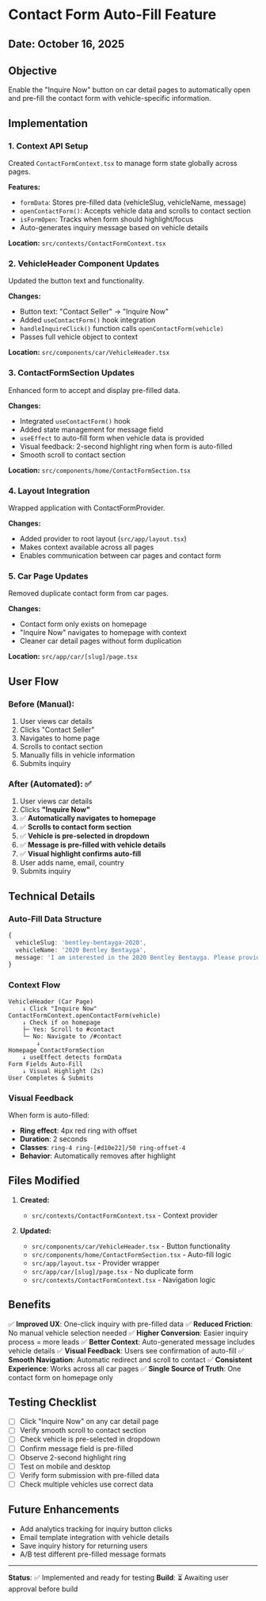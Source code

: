 # Contact Form Auto-Fill Feature

## Date: October 16, 2025

## Objective
Enable the "Inquire Now" button on car detail pages to automatically open and pre-fill the contact form with vehicle-specific information.

## Implementation

### 1. **Context API Setup**
Created `ContactFormContext.tsx` to manage form state globally across pages.

**Features:**
- `formData`: Stores pre-filled data (vehicleSlug, vehicleName, message)
- `openContactForm()`: Accepts vehicle data and scrolls to contact section
- `isFormOpen`: Tracks when form should highlight/focus
- Auto-generates inquiry message based on vehicle details

**Location:** `src/contexts/ContactFormContext.tsx`

### 2. **VehicleHeader Component Updates**
Updated the button text and functionality.

**Changes:**
- Button text: "Contact Seller" → "Inquire Now"
- Added `useContactForm()` hook integration
- `handleInquireClick()` function calls `openContactForm(vehicle)`
- Passes full vehicle object to context

**Location:** `src/components/car/VehicleHeader.tsx`

### 3. **ContactFormSection Updates**
Enhanced form to accept and display pre-filled data.

**Changes:**
- Integrated `useContactForm()` hook
- Added state management for message field
- `useEffect` to auto-fill form when vehicle data is provided
- Visual feedback: 2-second highlight ring when form is auto-filled
- Smooth scroll to contact section

**Location:** `src/components/home/ContactFormSection.tsx`

### 4. **Layout Integration**
Wrapped application with ContactFormProvider.

**Changes:**
- Added provider to root layout (`src/app/layout.tsx`)
- Makes context available across all pages
- Enables communication between car pages and contact form

### 5. **Car Page Updates**
Removed duplicate contact form from car pages.

**Changes:**
- Contact form only exists on homepage
- "Inquire Now" navigates to homepage with context
- Cleaner car detail pages without form duplication

**Location:** `src/app/car/[slug]/page.tsx`

## User Flow

### Before (Manual):
1. User views car details
2. Clicks "Contact Seller"
3. Navigates to home page
4. Scrolls to contact section
5. Manually fills in vehicle information
6. Submits inquiry

### After (Automated): ✅
1. User views car details
2. Clicks **"Inquire Now"**
3. ✅ **Automatically navigates to homepage**
4. ✅ **Scrolls to contact form section**
5. ✅ **Vehicle is pre-selected in dropdown**
6. ✅ **Message is pre-filled with vehicle details**
7. ✅ **Visual highlight confirms auto-fill**
8. User adds name, email, country
9. Submits inquiry

## Technical Details

### Auto-Fill Data Structure
```typescript
{
  vehicleSlug: 'bentley-bentayga-2020',
  vehicleName: '2020 Bentley Bentayga',
  message: 'I am interested in the 2020 Bentley Bentayga. Please provide more information about this vehicle.'
}
```

### Context Flow
```
VehicleHeader (Car Page)
    ↓ Click "Inquire Now"
ContactFormContext.openContactForm(vehicle)
    ↓ Check if on homepage
    ├─ Yes: Scroll to #contact
    └─ No: Navigate to /#contact
        ↓
Homepage ContactFormSection
    ↓ useEffect detects formData
Form Fields Auto-Fill
    ↓ Visual Highlight (2s)
User Completes & Submits
```

### Visual Feedback
When form is auto-filled:
- **Ring effect**: 4px red ring with offset
- **Duration**: 2 seconds
- **Classes**: `ring-4 ring-[#d10e22]/50 ring-offset-4`
- **Behavior**: Automatically removes after highlight

## Files Modified

1. **Created:**
   - `src/contexts/ContactFormContext.tsx` - Context provider

2. **Updated:**
   - `src/components/car/VehicleHeader.tsx` - Button functionality
   - `src/components/home/ContactFormSection.tsx` - Auto-fill logic
   - `src/app/layout.tsx` - Provider wrapper
   - `src/app/car/[slug]/page.tsx` - No duplicate form
   - `src/contexts/ContactFormContext.tsx` - Navigation logic

## Benefits

✅ **Improved UX**: One-click inquiry with pre-filled data
✅ **Reduced Friction**: No manual vehicle selection needed
✅ **Higher Conversion**: Easier inquiry process = more leads
✅ **Better Context**: Auto-generated message includes vehicle details
✅ **Visual Feedback**: Users see confirmation of auto-fill
✅ **Smooth Navigation**: Automatic redirect and scroll to contact
✅ **Consistent Experience**: Works across all car pages
✅ **Single Source of Truth**: One contact form on homepage only

## Testing Checklist

- [ ] Click "Inquire Now" on any car detail page
- [ ] Verify smooth scroll to contact section
- [ ] Check vehicle is pre-selected in dropdown
- [ ] Confirm message field is pre-filled
- [ ] Observe 2-second highlight ring
- [ ] Test on mobile and desktop
- [ ] Verify form submission with pre-filled data
- [ ] Check multiple vehicles use correct data

## Future Enhancements

- Add analytics tracking for inquiry button clicks
- Email template integration with vehicle details
- Save inquiry history for returning users
- A/B test different pre-filled message formats

---

**Status**: ✅ Implemented and ready for testing
**Build**: ⏳ Awaiting user approval before build
